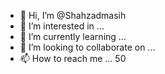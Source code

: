 - 👋 Hi, I’m @Shahzadmasih
- 👀 I’m interested in ...
- 🌱 I’m currently learning ...
- 💞️ I’m looking to collaborate on ...
- 📫 How to reach me ... 50

<!---
Shahzadmasih/Shahzadmasih is a ✨ special ✨ repository because its `README.md` (this file) appears on your GitHub profile.
You can click the Preview link to take a look at your changes.
--->
